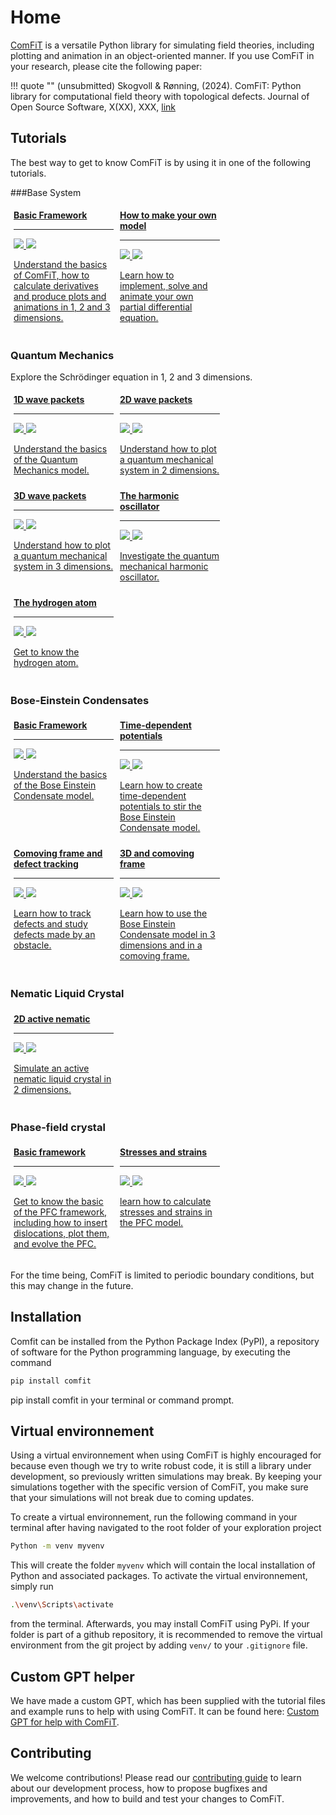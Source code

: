 # Home

[ComFiT](https://github.com/vidarsko/ComFiT) is a versatile Python library for simulating field theories, including plotting and animation in an object-oriented manner.
If you use ComFiT in your research, please cite the following paper:


!!! quote ""
    (unsubmitted) Skogvoll & Rønning, (2024). ComFiT: Python library for computational field theory with topological defects. Journal of Open Source Software, X(XX),   XXX, [link](link)


## Tutorials

The best way to get to know ComFiT is by using it in one of the following tutorials.

###Base System

<div class="grid cards" style="display: flex; flex-wrap: wrap;">
    <a href="https://colab.research.google.com/github/vidarsko/ComFiT/blob/main/tutorial/base_system_basic_framework.ipynb" class="card" style="min-width: 160px; flex: 0 1 calc(20.00% - 10px); margin: 5px;">
        <div> <strong> Basic Framework</strong></div>
        <hr>
        <p>
        <img src="images/index_tutorial_base_system_basic_framework_demo.gif#only-light">
        <img src="images/index_tutorial_base_system_basic_framework_demo-colorinverted.gif#only-dark">
        </p>
        <p style="color: var(--md-default-fg-color)"> Understand the basics of ComFiT, how to calculate derivatives and produce plots and animations in 1, 2 and 3 dimensions. </p>
    </a>
    <a href="https://colab.research.google.com/github/vidarsko/ComFiT/blob/main/tutorial/base_system_make_your_own_model.ipynb" class="card" style="min-width: 160px; flex: 0 1 calc(20.00% - 10px); margin: 5px;">
        <div> <strong>How to make your own model</strong></div>
        <hr>
        <p>
        <img src="images/index_tutorial_base_system_make_your_own_model.gif#only-light">
        <img src="images/index_tutorial_base_system_make_your_own_model-colorinverted.gif#only-dark">
        </p>
        <p style="color: var(--md-default-fg-color)">Learn how to implement, solve and animate your own partial differential equation.</p>
</a>
</div>

### Quantum Mechanics

Explore the Schrödinger equation in 1, 2 and 3 dimensions.

<div class="grid cards" style="display: flex; flex-wrap: wrap;">
    <a href="https://colab.research.google.com/github/vidarsko/ComFiT/blob/main/tutorial/quantum_mechanics_1D_wave_packet.ipynb" class="card" style="min-width: 160px; flex: 0 1 calc(20.00% - 10px); margin: 5px;">
        <div> <strong> 1D wave packets </strong></div>
        <hr>
        <p>
        <img src="images/index_1D_Quantum_Mechanics_Gaussian.gif#only-light">
        <img src="images/index_1D_Quantum_Mechanics_Gaussian-colorinverted.gif#only-dark">
        </p>
        <p style="color: var(--md-default-fg-color)">
        Understand the basics of the Quantum Mechanics model.
        </p>
    </a>
    <a href="https://colab.research.google.com/github/vidarsko/ComFiT/blob/main/tutorial/quantum_mechanics_2D_wave_packet.ipynb" class="card" style="min-width: 160px; flex: 0 1 calc(20.00% - 10px); margin: 5px;">
        <div> <strong> 2D wave packets </strong></div>
        <hr>
        <p>
        <img src="images/index_tutorial_qm_2D_wave_packet.gif#only-light">
        <img src="images/index_tutorial_qm_2D_wave_packet-colorinverted.gif#only-dark">
        </p>
        <p style="color: var(--md-default-fg-color)">
        Understand how to plot a quantum mechanical system in 2 dimensions.
        </p>
</a>
<a href="https://colab.research.google.com/github/vidarsko/ComFiT/blob/main/tutorial/quantum_mechanics_3D_wave_packet.ipynb" class="card" style="min-width: 160px; flex: 0 1 calc(20.00% - 10px); margin: 5px;">
    <div> <strong> 3D wave packets </strong></div>
    <hr>
    <p>
    <img src="images/index_tutorial_qm_3D_wave_packet.gif#only-light">
    <img src="images/index_tutorial_qm_3D_wave_packet-colorinverted.gif#only-dark">
    </p>
    <p style="color: var(--md-default-fg-color)">
    Understand how to plot a quantum mechanical system in 3 dimensions.
    </p>
</a>
</a>
<a href="https://colab.research.google.com/github/vidarsko/ComFiT/blob/main/tutorial/quantum_mechanics_harmonic_oscillator.ipynb" class="card" style="min-width: 160px; flex: 0 1 calc(20.00% - 10px); margin: 5px;">
    <div> <strong> The harmonic oscillator </strong></div>
    <hr>
    <p>
    <img src="images/index_tutorial_qm_harmonic_oscillator.gif#only-light">
    <img src="images/index_tutorial_qm_harmonic_oscillator-colorinverted.gif#only-dark">
    </p>
    <p style="color: var(--md-default-fg-color)">
    Investigate the quantum mechanical harmonic oscillator.
    </p>
</a>
<a href="https://colab.research.google.com/github/vidarsko/ComFiT/blob/main/tutorial/quantum_mechanics_the_hydrogen_atom.ipynb" class="card" style="min-width: 160px; flex: 0 1 calc(20.00% - 10px); margin: 5px;">
    <div> <strong> The hydrogen atom </strong></div>
    <hr>
    <p>
    <img src="images/index_tutorial_quantum_mechanics_hydrogen.gif#only-light">
    <img src="images/index_tutorial_quantum_mechanics_hydrogen-colorinverted.gif#only-dark">
    </p>
    <p style="color: var(--md-default-fg-color)">
    Get to know the hydrogen atom.
    </p>
</a>
</div>

### Bose-Einstein Condensates

<div class="grid cards" style="display: flex; flex-wrap: wrap;">
<a href="https://colab.research.google.com/github/vidarsko/ComFiT/blob/main/tutorial/bose_einstein_condensate_basic_framework.ipynb" class="card" style="min-width: 160px; flex: 0 1 calc(20.00% - 10px); margin: 5px;">
    <div> <strong> Basic Framework </strong></div>
    <hr>
    <p>
    <img src="images/index_tutorial_bec_basic_framework-colorinverted.gif#only-dark">
    <img src="images/index_tutorial_bec_basic_framework.gif#only-light">
    </p>
    <p style="color: var(--md-default-fg-color)">
    Understand the basics of the Bose Einstein Condensate model.
    </p>
</a>
<a href="https://colab.research.google.com/github/vidarsko/ComFiT/blob/main/tutorial/bose_einstein_condensate_time_dependenent_potentials.ipynb" class="card" style="min-width: 160px; flex: 0 1 calc(20.00% - 10px); margin: 5px;">
    <div> <strong>Time-dependent potentials</strong></div>
    <hr>
    <p>
    <img src="images/index_tutorial_bec_time_dependent_potentials-colorinverted.gif#only-dark">
    <img src="images/index_tutorial_bec_time_dependent_potentials.gif#only-light">
    </p>
    <p style="color: var(--md-default-fg-color)">
    Learn how to create time-dependent potentials to stir the Bose Einstein Condensate model.
    </p>
</a>
<a href="https://colab.research.google.com/github/vidarsko/ComFiT/blob/main/tutorial/bose_einstein_condensate_comoving_frame_and_defect_tracking.ipynb" class="card" style="min-width: 160px; flex: 0 1 calc(20.00% - 10px); margin: 5px;">
    <div> <strong>Comoving frame and defect tracking</strong></div>
    <hr>
    <p>
    <img src="images/index_tutorial_bec_comoving_frame_defect_tracking-colorinverted.gif#only-dark">
    <img src="images/index_tutorial_bec_comoving_frame_defect_tracking.gif#only-light">
    </p>
    <p style="color: var(--md-default-fg-color)">
    Learn how to track defects and study defects made by an obstacle.
    </p>
</a>
<a href="https://colab.research.google.com/github/vidarsko/ComFiT/blob/main/tutorial/bose_einstein_condensate_3D_comoving_frame.ipynb" class="card" style="min-width: 160px; flex: 0 1 calc(20.00% - 10px); margin: 5px;">
    <div> <strong>3D and comoving frame </strong></div>
    <hr>
    <p>
    <img src="images/index_tutorial_bec_3D_comoving_frame-colorinverted.gif#only-dark">
    <img src="images/index_tutorial_bec_3D_comoving_frame.gif#only-light">
    </p>
    <p style="color: var(--md-default-fg-color)">
    Learn how to use the Bose Einstein Condensate model in 3 dimensions and in a comoving frame.
    </p>
</a>
</div>

### Nematic Liquid Crystal

<div class="grid cards" style="display: flex; flex-wrap: wrap;">
<a href="https://colab.research.google.com/github/vidarsko/ComFiT/blob/main/tutorial/nematic_liquid_crystal_2D_active_nematic.ipynb" class="card" style="min-width: 160px; flex: 0 1 calc(20.00% - 10px); margin: 5px;">
    <div> <strong> 2D active nematic </strong></div>
    <hr>
    <p>
    <img src="images/index_tutorial_nematic_liquid_crystal_2D_active_nematic.gif#only-light">
    <img src="images/index_tutorial_nematic_liquid_crystal_2D_active_nematic-colorinverted.gif#only-dark">
    </p>
    <p style="color: var(--md-default-fg-color)">
    Simulate an active nematic liquid crystal in 2 dimensions.
    </p>
</a>
</div>

### Phase-field crystal

<div class="grid cards" style="display: flex; flex-wrap: wrap;">
<a href="https://colab.research.google.com/github/vidarsko/ComFiT/blob/main/tutorial/phase_field_crystal_basic_framework.ipynb" class="card" style="min-width: 160px; flex: 0 1 calc(20.00% - 10px); margin: 5px;">
    <div> <strong> Basic framework </strong></div>
    <hr>
    <p>
    <img src="images/index_tutorial_pfc_basic_framework.gif#only-light">
    <img src="images/index_tutorial_pfc_basic_framework-colorinverted.gif#only-dark">
    </p>
    <p style="color: var(--md-default-fg-color)">
    Get to know the basic of the PFC framework, including how to insert dislocations, plot them, and evolve the PFC.
    </p>
<a href="https://colab.research.google.com/github/vidarsko/ComFiT/blob/main/tutorial/phase_field_crystal_stresses_and_strains.ipynb" class="card" style="min-width: 160px; flex: 0 1 calc(20.00% - 10px); margin: 5px;">
    <div> <strong> Stresses and strains </strong></div>
    <hr>
    <p>
    <img src="images/index_tutorial_pfc_stresses_and_strains.gif#only-light">
    <img src="images/index_tutorial_pfc_stresses_and_strains-colorinverted.gif#only-dark">
    </p>
    <p style="color: var(--md-default-fg-color)">
    learn how to calculate stresses and strains in the PFC model.
    </p>
</a>
</div>


For the time being, ComFiT is limited to periodic boundary conditions, but this may change in the future.

## Installation

Comfit can be installed from the Python Package Index (PyPI), a repository of software for the Python programming language, by executing the command

```bash
pip install comfit
```

pip install comfit in your terminal or command prompt.

## Virtual environnement

Using a virtual environnement when using ComFiT is highly encouraged for because even though we try to write robust code, it is still a library under development, so previously written simulations may break. By keeping your simulations together with the specific version of ComFiT, you make sure that your simulations will not break due to coming updates.

To create a virtual environnement, run the following command in your terminal after having navigated to the root folder of your exploration project

```bash
Python -m venv myvenv
```

This will create the folder `myvenv` which will contain the local installation of Python and associated packages.
To activate the virtual environnement, simply run

```bash
.\venv\Scripts\activate
```

from the terminal.
Afterwards, you may install ComFiT using PyPi.
If your folder is part of a github repository, it is recommended to remove the virtual environment from the git project by adding `venv/` to your `.gitignore` file.

## Custom GPT helper

We have made a custom GPT, which has been supplied with the tutorial files and example runs to help with using ComFiT.
It can be found here: [Custom GPT for help with ComFiT](https://chat.openai.com/g/g-xTFlvInYT-comfit-support).

## Contributing

We welcome contributions! Please read our [contributing guide](Contributing.md) to learn about our development process, how to propose bugfixes and improvements, and how to build and test your changes to ComFiT.
